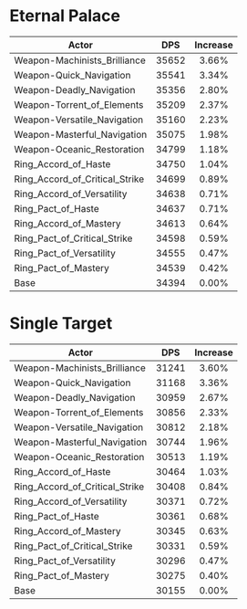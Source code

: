 # Eternal Palace
| Actor | DPS | Increase |
|---|:---:|:---:|
|Weapon-Machinists_Brilliance|35652|3.66%|
|Weapon-Quick_Navigation|35541|3.34%|
|Weapon-Deadly_Navigation|35356|2.80%|
|Weapon-Torrent_of_Elements|35209|2.37%|
|Weapon-Versatile_Navigation|35160|2.23%|
|Weapon-Masterful_Navigation|35075|1.98%|
|Weapon-Oceanic_Restoration|34799|1.18%|
|Ring_Accord_of_Haste|34750|1.04%|
|Ring_Accord_of_Critical_Strike|34699|0.89%|
|Ring_Accord_of_Versatility|34638|0.71%|
|Ring_Pact_of_Haste|34637|0.71%|
|Ring_Accord_of_Mastery|34613|0.64%|
|Ring_Pact_of_Critical_Strike|34598|0.59%|
|Ring_Pact_of_Versatility|34555|0.47%|
|Ring_Pact_of_Mastery|34539|0.42%|
|Base|34394|0.00%|

# Single Target
| Actor | DPS | Increase |
|---|:---:|:---:|
|Weapon-Machinists_Brilliance|31241|3.60%|
|Weapon-Quick_Navigation|31168|3.36%|
|Weapon-Deadly_Navigation|30959|2.67%|
|Weapon-Torrent_of_Elements|30856|2.33%|
|Weapon-Versatile_Navigation|30812|2.18%|
|Weapon-Masterful_Navigation|30744|1.96%|
|Weapon-Oceanic_Restoration|30513|1.19%|
|Ring_Accord_of_Haste|30464|1.03%|
|Ring_Accord_of_Critical_Strike|30408|0.84%|
|Ring_Accord_of_Versatility|30371|0.72%|
|Ring_Pact_of_Haste|30361|0.68%|
|Ring_Accord_of_Mastery|30345|0.63%|
|Ring_Pact_of_Critical_Strike|30331|0.59%|
|Ring_Pact_of_Versatility|30296|0.47%|
|Ring_Pact_of_Mastery|30275|0.40%|
|Base|30155|0.00%|
